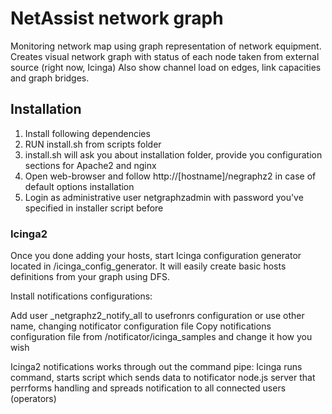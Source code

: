 NetAssist network graph
========================

Monitoring network map using graph representation of network equipment.
Creates visual network graph with status of each node taken from external source (right now, Icinga)
Also show channel load on edges, link capacities and graph bridges.

Installation
-------------

1)	Install following dependencies
2)	RUN install.sh	from scripts folder
3)	install.sh will ask you about installation folder, provide you configuration sections for Apache2 and nginx
4)	Open web-browser and follow http://[hostname]/negraphz2 in case of default options installation
5)	Login as administrative user netgraphzadmin with password you've specified in installer script before  

### Icinga2

Once you done adding your hosts, start Icinga configuration generator located in /icinga_config_generator.
It will easily create basic hosts definitions from your graph using DFS.

Install notifications configurations:

Add user _netgraphz2_notify_all to usefronrs configuration or use other name, changing notificator configuration file
Copy notifications configuration file from /notificator/icinga_samples and change it how you wish

Icinga2 notifications works through out the command pipe: Icinga runs command, starts script which sends data to notificator node.js server that perrforms handling and spreads notification to all connected users (operators)
 
